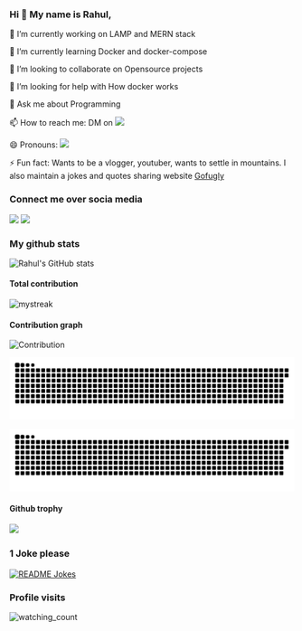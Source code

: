 ### Hi 👋 My name is Rahul,

<!--
**rahul05ranjan/rahul05ranjan** is a ✨ _special_ ✨ repository because its `README.md` (this file) appears on your GitHub profile.

Here are some ideas to get you started:
-->

🔭 I’m currently working on LAMP and MERN stack

🌱 I’m currently learning Docker and docker-compose 

👯 I’m looking to collaborate on Opensource projects

🤔 I’m looking for help with How docker works

💬 Ask me about Programming

📫 How to reach me:  DM on [<img src="https://img.shields.io/badge/Twitter-1DA1F2?style=for-the-badge&logo=twitter&logoColor=white" />](https://twitter.com/rahul05ranjan "DM on twitter")

😄 Pronouns: [<img src="https://qrcreator.site/assets/favicon.a21b8b49.ico" />](https://qrcreator.site/ "WIP")

⚡ Fun fact: Wants to be a vlogger, youtuber, wants to settle in mountains. I also maintain a jokes and quotes sharing website [Gofugly](https://gofugly.in "Gofugly")

### Connect me over socia media

[<img src="https://img.shields.io/badge/Twitter-1DA1F2?style=for-the-badge&logo=twitter&logoColor=white" />](https://twitter.com/rahul05ranjan "Twitter") [<img src="https://img.shields.io/badge/LinkedIn-0077B5?style=for-the-badge&logo=linkedin&logoColor=white" />](https://www.linkedin.com/in/rahulswt7/ "LinkedIn") 

### My github stats

![Rahul's GitHub stats](https://github-readme-stats.vercel.app/api?username=rahul05ranjan&show_icons=true&theme=radical)

#### Total contribution

<img src="https://github-readme-streak-stats.herokuapp.com/?user=rahul05ranjan&theme=tokyonight" alt="mystreak"/>

#### Contribution graph

![Contribution](https://activity-graph.herokuapp.com/graph?username=rahul05ranjan&theme=react-dark&hide_border=true&area=true)

![Snake animation](https://github.com/rahul05ranjan/rahul05ranjan/blob/main/github-contribution-snake.svg)

![Snake animation](https://github.com/rahul05ranjan/rahul05ranjan/blob/output/github-contribution-snake.svg)

#### Github trophy

<img src="https://github-profile-trophy.vercel.app/?username=rahul05ranjan&theme=juicyfresh&no-bg=true" />

### 1 Joke please

<a href="https://readme-jokes.vercel.app"><img align="center" src="https://readme-jokes.vercel.app/api" alt="README Jokes"></a>

### Profile visits

<img src="https://komarev.com/ghpvc/?username=rahul05ranjan&color=brightgreen" alt="watching_count" />
